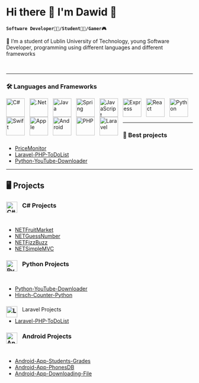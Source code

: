 # Hi there 👋 I'm Dawid 🙋
**`Software Developer🧑‍💻/Student🧑‍🎓/Gamer🎮`**

🔭 I’m a student of Lublin University of Technology, young Software Developer, programming using different languages and different frameworks

<br/>

---

### 🛠️ Languages and Frameworks

  <img align="left" alt="C#" width="50px" style="padding-right:10px;" src="https://cdn.jsdelivr.net/gh/devicons/devicon@latest/icons/csharp/csharp-original.svg" />
  <img align="left" alt=".Net" width="50px" style="padding-right:10px;" src="https://cdn.jsdelivr.net/gh/devicons/devicon@latest/icons/dotnetcore/dotnetcore-original.svg" />
  <img align="left" alt="Java" width="50px" style="padding-right:10px;" src="https://cdn.jsdelivr.net/gh/devicons/devicon@latest/icons/java/java-original.svg" />
  <img align="left" alt="Spring" width="50px" style="padding-right:10px;" src="https://cdn.jsdelivr.net/gh/devicons/devicon@latest/icons/spring/spring-original.svg" />
  <img align="left" alt="JavaScript" width="50px" style="padding-right:10px;" src="https://cdn.jsdelivr.net/gh/devicons/devicon@latest/icons/javascript/javascript-original.svg" />
  <img align="left" alt="Express" width="50px" style="padding-right:10px;" src="https://cdn.jsdelivr.net/gh/devicons/devicon@latest/icons/express/express-original.svg" />
  <img align="left" alt="React" width="50px" style="padding-right:10px;" src="https://cdn.jsdelivr.net/gh/devicons/devicon@latest/icons/react/react-original.svg" />
  <img align="left" alt="Python" width="50px" style="padding-right:10px;" src="https://cdn.jsdelivr.net/gh/devicons/devicon@latest/icons/python/python-plain.svg" />
  <img align="left" alt="Swift" width="50px" style="padding-right:10px;" src="https://cdn.jsdelivr.net/gh/devicons/devicon@latest/icons/swift/swift-original.svg" />
  <img align="left" alt="Apple" width="50px" style="padding-right:10px;" src="https://cdn.jsdelivr.net/gh/devicons/devicon@latest/icons/apple/apple-original.svg" />
  <img align="left" alt="Android" width="50px" style="padding-right:10px;" src="https://cdn.jsdelivr.net/gh/devicons/devicon@latest/icons/android/android-plain.svg" />
  <img align="left" alt="PHP" width="50px" style="padding-right:10px;" src="https://cdn.jsdelivr.net/gh/devicons/devicon@latest/icons/php/php-original.svg" />
  <img align="left" alt="Laravel" width="50px" style="padding-right:10px;" src="https://cdn.jsdelivr.net/gh/devicons/devicon@latest/icons/laravel/laravel-original.svg" />
  <br/>
  <br/>
  <br/>


---

### 🚀 Best projects
- [PriceMonitor](https://github.com/project-cj/PriceMonitor)
- [Laravel-PHP-ToDoList](https://github.com/daweekosky/Laravel-PHP-ToDoList)
- [Python-YouTube-Downloader](https://github.com/daweekosky/Python-YouTube-Downloader)

---

## 🖥️ Projects

### <img align="left" alt="C#" width="30px" style="padding-right:10px;" src="https://cdn.jsdelivr.net/gh/devicons/devicon@latest/icons/csharp/csharp-original.svg" /> C# Projects
<br/>

- [NETFruitMarket](https://github.com/daweekosky/NETFruitMarket)
- [NETGuessNumber](https://github.com/daweekosky/NETGuessNumber)
- [NETFizzBuzz](https://github.com/daweekosky/NETFizzBuzz)
- [NETSimpleMVC](https://github.com/daweekosky/NETSimpleMVC)

### <img align="left" alt="Python" width="30px" style="padding-right:10px;" src="https://cdn.jsdelivr.net/gh/devicons/devicon@latest/icons/python/python-plain.svg" /> Python Projects
<br/>

- [Python-YouTube-Downloader](https://github.com/daweekosky/Python-YouTube-Downloader)
- [Hirsch-Counter-Python](https://github.com/daweekosky/Hirsch-Counter-Python)

### <img align="left" alt="Laravel" width="30px" style="padding-right:10px;" src="https://cdn.jsdelivr.net/gh/devicons/devicon@latest/icons/laravel/laravel-original.svg" />
   Laravel Projects
<br/>

- [Laravel-PHP-ToDoList](https://github.com/daweekosky/Laravel-PHP-ToDoList)

### <img align="left" alt="Android" width="30px" style="padding-right:10px;" src="https://cdn.jsdelivr.net/gh/devicons/devicon@latest/icons/android/android-plain.svg" /> Android Projects
<br/>

- [Android-App-Students-Grades](https://github.com/daweekosky/Android-App-Students-Grades)
- [Android-App-PhonesDB](https://github.com/daweekosky/Android-App-PhonesDB)
- [Android-App-Downloading-File](https://github.com/daweekosky/Android-App-Downloading-File)


